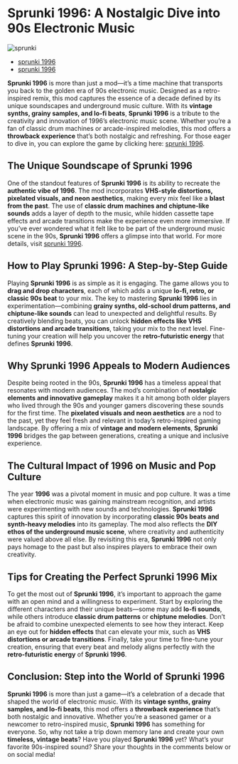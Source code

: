 # Sprunki 1996: A Nostalgic Dive into 90s Electronic Music

![sprunki](https://github.com/user-attachments/assets/0f03487d-9223-4dc2-91f9-39b4b02fa9bd)

  - [sprunki 1996](https://sprunki-incredibox.org/game/sprunki-1996)
  - [sprunki 1996](https://sprunki.la/game/sprunki-1996)

**Sprunki 1996** is more than just a mod—it’s a time machine that transports you back to the golden era of 90s electronic music. Designed as a retro-inspired remix, this mod captures the essence of a decade defined by its unique soundscapes and underground music culture. With its **vintage synths, grainy samples, and lo-fi beats**, **Sprunki 1996** is a tribute to the creativity and innovation of 1996’s electronic music scene. Whether you’re a fan of classic drum machines or arcade-inspired melodies, this mod offers a **throwback experience** that’s both nostalgic and refreshing. For those eager to dive in, you can explore the game by clicking here: [sprunki 1996](https://sprunki-incredibox.org/game/sprunki-1996).

## The Unique Soundscape of Sprunki 1996

One of the standout features of **Sprunki 1996** is its ability to recreate the **authentic vibe of 1996**. The mod incorporates **VHS-style distortions, pixelated visuals, and neon aesthetics**, making every mix feel like a **blast from the past**. The use of **classic drum machines and chiptune-like sounds** adds a layer of depth to the music, while hidden cassette tape effects and arcade transitions make the experience even more immersive. If you’ve ever wondered what it felt like to be part of the underground music scene in the 90s, **Sprunki 1996** offers a glimpse into that world. For more details, visit [sprunki 1996](https://sprunki.la/game/sprunki-1996).

## How to Play Sprunki 1996: A Step-by-Step Guide

Playing **Sprunki 1996** is as simple as it is engaging. The game allows you to **drag and drop characters**, each of which adds a unique **lo-fi, retro, or classic 90s beat** to your mix. The key to mastering **Sprunki 1996** lies in experimentation—combining **grainy synths, old-school drum patterns, and chiptune-like sounds** can lead to unexpected and delightful results. By creatively blending beats, you can unlock **hidden effects like VHS distortions and arcade transitions**, taking your mix to the next level. Fine-tuning your creation will help you uncover the **retro-futuristic energy** that defines **Sprunki 1996**.

## Why Sprunki 1996 Appeals to Modern Audiences

Despite being rooted in the 90s, **Sprunki 1996** has a timeless appeal that resonates with modern audiences. The mod’s combination of **nostalgic elements and innovative gameplay** makes it a hit among both older players who lived through the 90s and younger gamers discovering these sounds for the first time. The **pixelated visuals and neon aesthetics** are a nod to the past, yet they feel fresh and relevant in today’s retro-inspired gaming landscape. By offering a mix of **vintage and modern elements**, **Sprunki 1996** bridges the gap between generations, creating a unique and inclusive experience.

## The Cultural Impact of 1996 on Music and Pop Culture

The year **1996** was a pivotal moment in music and pop culture. It was a time when electronic music was gaining mainstream recognition, and artists were experimenting with new sounds and technologies. **Sprunki 1996** captures this spirit of innovation by incorporating **classic 90s beats and synth-heavy melodies** into its gameplay. The mod also reflects the **DIY ethos of the underground music scene**, where creativity and authenticity were valued above all else. By revisiting this era, **Sprunki 1996** not only pays homage to the past but also inspires players to embrace their own creativity.

## Tips for Creating the Perfect Sprunki 1996 Mix

To get the most out of **Sprunki 1996**, it’s important to approach the game with an open mind and a willingness to experiment. Start by exploring the different characters and their unique beats—some may add **lo-fi sounds**, while others introduce **classic drum patterns** or **chiptune melodies**. Don’t be afraid to combine unexpected elements to see how they interact. Keep an eye out for **hidden effects** that can elevate your mix, such as **VHS distortions or arcade transitions**. Finally, take your time to fine-tune your creation, ensuring that every beat and melody aligns perfectly with the **retro-futuristic energy** of **Sprunki 1996**.

## Conclusion: Step into the World of Sprunki 1996

**Sprunki 1996** is more than just a game—it’s a celebration of a decade that shaped the world of electronic music. With its **vintage synths, grainy samples, and lo-fi beats**, this mod offers a **throwback experience** that’s both nostalgic and innovative. Whether you’re a seasoned gamer or a newcomer to retro-inspired music, **Sprunki 1996** has something for everyone. So, why not take a trip down memory lane and create your own **timeless, vintage beats**? Have you played **Sprunki 1996** yet? What’s your favorite 90s-inspired sound? Share your thoughts in the comments below or on social media!
